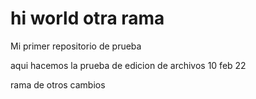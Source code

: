 # hi world otra rama
Mi primer repositorio de prueba


aqui hacemos la prueba de edicion de archivos 10  feb 22


rama de otros cambios
